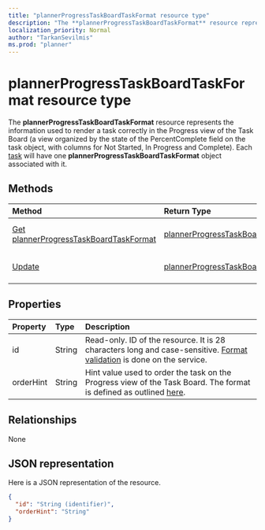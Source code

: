 ```yaml
---
title: "plannerProgressTaskBoardTaskFormat resource type"
description: "The **plannerProgressTaskBoardTaskFormat** resource represents the information used to render a task correctly in the Progress view of the Task Board (a view organized by the state of the PercentComplete field on the task object, with columns for Not Started, In Progress and Complete). Each task will have one **plannerProgressTaskBoardTaskFormat** object associated with it."
localization_priority: Normal
author: "TarkanSevilmis"
ms.prod: "planner"
---
```


# plannerProgressTaskBoardTaskFormat resource type

The **plannerProgressTaskBoardTaskFormat** resource represents the information used to render a task correctly in the Progress view of the Task Board (a view organized by the state of the PercentComplete field on the task object, with columns for Not Started, In Progress and Complete). Each [task](plannertask.md) will have one **plannerProgressTaskBoardTaskFormat** object associated with it.


## Methods

| Method		   | Return Type	|Description|
|:---------------|:--------|:----------|
|[Get plannerProgressTaskBoardTaskFormat](../api/plannerprogresstaskboardtaskformat-get.md) | [plannerProgressTaskBoardTaskFormat](plannerprogresstaskboardtaskformat.md) |Read properties and relationships of **plannerProgressTaskBoardTaskFormat** object.|
|[Update](../api/plannerprogresstaskboardtaskformat-update.md) | [plannerProgressTaskBoardTaskFormat](plannerprogresstaskboardtaskformat.md)	|Update **plannerProgressTaskBoardTaskFormat** object. |

## Properties
| Property	   | Type	|Description|
|:---------------|:--------|:----------|
|id|String| Read-only. ID of the resource. It is 28 characters long and case-sensitive. [Format validation](planner-identifiers-disclaimer.md) is done on the service.|
|orderHint|String|Hint value used to order the task on the Progress view of the Task Board. The format is defined as outlined [here](planner-order-hint-format.md).|

## Relationships
None


## JSON representation
Here is a JSON representation of the resource.

<!--{
  "blockType": "resource",
  "optionalProperties": [],
  "baseType": "microsoft.graph.entity",
  "@odata.type": "microsoft.graph.plannerProgressTaskBoardTaskFormat"
}-->

```json
{
  "id": "String (identifier)",
  "orderHint": "String"
}

```

<!-- uuid: 8fcb5dbc-d5aa-4681-8e31-b001d5168d79
2015-10-25 14:57:30 UTC -->
<!-- {
  "type": "#page.annotation",
  "description": "plannerProgressTaskBoardTaskFormat resource",
  "keywords": "",
  "section": "documentation",
  "tocPath": ""
}-->
